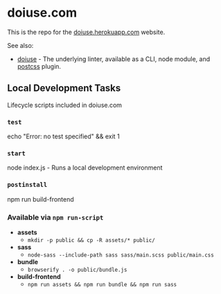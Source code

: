 doiuse.com
==========

This is the repo for the [doiuse.herokuapp.com](http://doiuse.herokuapp.com) website.

See also:
* [doiuse](https://github.com/anandthakker/doiuse) - The underlying linter, available as a CLI, node module, and [postcss](https://github.com/postcss/postcss) plugin.


## Local Development Tasks

Lifecycle scripts included in doiuse.com

### `test`

echo "Error: no test specified" && exit 1

### `start`

node index.js - Runs a local development environment

### `postinstall`

npm run build-frontend

### Available via `npm run-script`
  * **assets**
    * `mkdir -p public && cp -R assets/* public/`
  * **sass**
    * `node-sass --include-path sass sass/main.scss public/main.css`
  * **bundle**
    * `browserify . -o public/bundle.js`
  * **build-frontend**
    * `npm run assets && npm run bundle && npm run sass`
